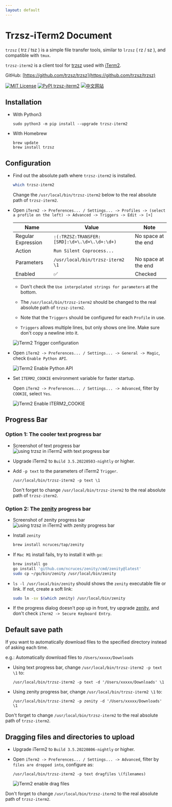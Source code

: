 ```yaml
---
layout: default
---
```


# Trzsz-iTerm2 Document

`trzsz` ( trz / tsz ) is a simple file transfer tools, similar to `lrzsz` ( rz / sz ), and compatible with `tmux`.

`trzsz-iterm2` is a client tool for [trzsz](https://trzsz.github.io/) used with [iTerm2](https://iterm2.com/).

GitHub: [https://github.com/trzsz/trzsz](https://github.com/trzsz/trzsz)

[![MIT License](https://img.shields.io/badge/license-MIT-green.svg?style=flat)](https://choosealicense.com/licenses/mit/)
[![PyPI trzsz-iterm2](https://img.shields.io/pypi/v/trzsz-iterm2?style=flat)](https://pypi.python.org/pypi/trzsz-iterm2/)
[![中文网站](https://img.shields.io/badge/%E4%B8%AD%E6%96%87-%E7%BD%91%E7%AB%99-blue?style=flat)](https://trzsz.github.io/cn/iterm2)


## Installation

* With Python3
  ```
  sudo python3 -m pip install --upgrade trzsz-iterm2
  ```

* With Homebrew
  ```
  brew update
  brew install trzsz
  ```

## Configuration

* Find out the absolute path where `trzsz-iterm2` is installed.
  ```sh
  which trzsz-iterm2
  ```
  Change the `/usr/local/bin/trzsz-iterm2` below to the real absolute path of `trzsz-iterm2`.

* Open `iTerm2 -> Preferences... / Settings... -> Profiles -> (select a profile on the left) -> Advanced -> Triggers -> Edit -> [+]`

  | Name | Value | Note |
  | ---- | ----- | ---- |
  | Regular Expression | `:(:TRZSZ:TRANSFER:[SRD]:\d+\.\d+\.\d+:\d+)` | <!-- avoid triple click copy a newline --> No space at the end |
  | Action | `Run Silent Coprocess...` | |
  | Parameters | `/usr/local/bin/trzsz-iterm2 \1` | <!-- avoid triple click copy a newline --> No space at the end |
  | Enabled | ✅ | Checked |

  * Don't check the `Use interpolated strings for parameters` at the bottom.

  * The `/usr/local/bin/trzsz-iterm2` should be changed to the real absolute path of `trzsz-iterm2`.

  * Note that the `Triggers` should be configured for each `Profile` in use.

  * `Triggers` allows multiple lines, but only shows one line. Make sure don't copy a newline into it.

  ![iTerm2 Trigger configuration](https://trzsz.github.io/images/config.jpg)

* Open `iTerm2 -> Preferences... / Settings... -> General -> Magic`, check `Enable Python API`.

  ![iTerm2 Enable Python API](https://trzsz.github.io/images/PythonAPI.png)

* Set `ITERM2_COOKIE` environment variable for faster startup.

  Open `iTerm2 -> Preferences... / Settings... -> Advanced`, filter by `COOKIE`, select `Yes`.

  ![iTerm2 Enable ITERM2_COOKIE](https://trzsz.github.io/images/iterm2_cookie.png)


## Progress Bar

### Option 1: The cooler text progress bar

* Screenshot of text progress bar
  ![using trzsz in iTerm2 with text progress bar](https://trzsz.github.io/images/iterm2_text.gif)

* Upgrade iTerm2 to `Build 3.5.20220503-nightly` or higher.

* Add `-p text` to the parameters of iTerm2 `Trigger`.
  ```
  /usr/local/bin/trzsz-iterm2 -p text \1
  ```
  Don't forget to change `/usr/local/bin/trzsz-iterm2` to the real absolute path of `trzsz-iterm2`.

### Option 2: The [zenity](https://github.com/ncruces/zenity) progress bar

* Screenshot of zenity progress bar
  ![using trzsz in iTerm2 with zenity progress bar](https://trzsz.github.io/images/iterm2_zenity.gif)

* Install `zenity`
  ```sh
  brew install ncruces/tap/zenity
  ```

* If `Mac M1` install fails, try to install it with `go`:
  ```sh
  brew install go
  go install 'github.com/ncruces/zenity/cmd/zenity@latest'
  sudo cp ~/go/bin/zenity /usr/local/bin/zenity
  ```

* `ls -l /usr/local/bin/zenity` should shows the `zenity` executable file or link. If not, create a soft link:
  ```sh
  sudo ln -sv $(which zenity) /usr/local/bin/zenity
  ```

* If the progress dialog doesn't pop up in front, try upgrade [zenity](https://github.com/ncruces/zenity), and don't check `iTerm2 -> Secure Keyboard Entry`.


## Default save path

If you want to automatically download files to the specified directory instead of asking each time.

e.g.: Automatically download files to `/Users/xxxxx/Downloads`

* Using text progress bar, change `/usr/local/bin/trzsz-iterm2 -p text \1` to:
  ```
  /usr/local/bin/trzsz-iterm2 -p text -d '/Users/xxxxx/Downloads' \1
  ```

* Using zenity progress bar, change `/usr/local/bin/trzsz-iterm2 \1` to:
  ```
  /usr/local/bin/trzsz-iterm2 -p zenity -d '/Users/xxxxx/Downloads' \1
  ```

Don't forget to change `/usr/local/bin/trzsz-iterm2` to the real absolute path of `trzsz-iterm2`.


## Dragging files and directories to upload

* Upgrade iTerm2 to `Build 3.5.20220806-nightly` or higher.

* Open `iTerm2 -> Preferences... / Settings... -> Advanced`, filter by `files are dropped into`, configure as:
  ```
  /usr/local/bin/trzsz-iterm2 -p text dragfiles \(filenames)
  ```

  ![iTerm2 enable drag files](https://trzsz.github.io/images/drag_config.png)

Don't forget to change `/usr/local/bin/trzsz-iterm2` to the real absolute path of `trzsz-iterm2`.
